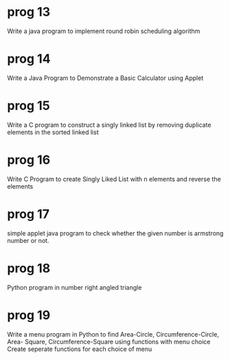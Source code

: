 
# prog 13
 Write a java program to implement round robin scheduling algorithm 

# prog 14
  Write a Java Program to Demonstrate a Basic Calculator using Applet
  
# prog 15
   Write a C program to construct a singly linked list by removing duplicate elements in the sorted linked list
   
# prog 16
   Write C Program to create Singly Liked List with n elements and reverse the elements 
   
# prog 17
   simple applet java program to check whether the given number is armstrong number or not.
   
# prog 18
  Python program in number right angled triangle
# prog 19
  Write a menu program in Python to find Area-Circle, Circumference-Circle, Area- Square, Circumference-Square using functions with menu choice Create seperate functions for each choice of menu
